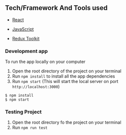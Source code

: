 
## Tech/Framework And Tools used

- [React](https://reactjs.org/)

- [JavaScript](https://www.javascript.com/)

- [Redux Toolkit](https://redux-toolkit.js.org/)

### Development app

To run the app locally on your computer

1. Open the root directory of the project on your terminal
2. Run `npm install` to install all the app dependencies
3. Run `npm start` (This will start the local server on port `http://localhost:3000`)

```
$ npm install
$ npm start
```

### Testing Project

1. Open the root directory fo the project on your terminal
2. Run `npm run test`


